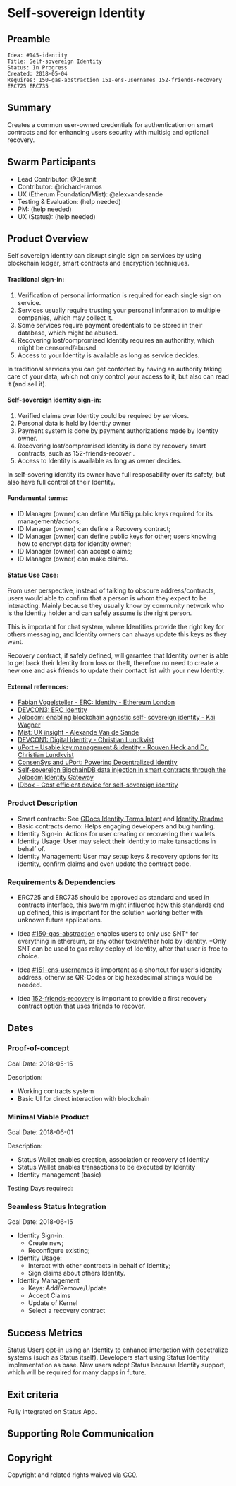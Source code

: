 # Self-sovereign Identity

## Preamble

    Idea: #145-identity
    Title: Self-sovereign Identity
    Status: In Progress 
    Created: 2018-05-04
    Requires: 150-gas-abstraction 151-ens-usernames 152-friends-recovery ERC725 ERC735
    
## Summary

Creates a common user-owned credentials for authentication on smart contracts and for enhancing users security with multisig and optional recovery.

## Swarm Participants

- Lead Contributor:  @3esmit
- Contributor: @richard-ramos 
- UX (Etherum Foundation/Mist): @alexvandesande 
- Testing & Evaluation:  (help needed)
- PM: (help needed)
- UX (Status):  (help needed)


## Product Overview

Self sovereign identity can disrupt single sign on services by using blockchain ledger, smart contracts and encryption techniques.

#### Traditional sign-in:

1. Verification of personal information is required for each single sign on service.
2. Services usually require trusting your personal information to multiple companies, which may collect it.
3. Some services require payment credentials to be stored in their database, which might be abused.
4. Recovering lost/compromised Identity requires an authorithy, which might be censored/abused.
5. Access to your Identity is available as long as service decides.

In traditional services you can get conforted by having an authority taking care of your data, which not only control your access to it, but also can read it (and sell it).

#### Self-sovereign identity sign-in:

1. Verified claims over Identity could be required by services.
2. Personal data is held by Identity owner
3. Payment system is done by payment authorizations made by Identity owner.
4. Recovering lost/compromised Identity is done by recovery smart contracts, such as 152-friends-recover .
5. Access to Identity is available as long as owner decides.

In self-sovering identity its owner have full resposability over its safety, but also have full control of their Identity.

#### Fundamental terms:

- ID Manager (owner) can define MultiSig public keys required for its management/actions;
- ID Manager (owner) can define a Recovery contract;
- ID Manager (owner) can define public keys for other; users knowing how to encrypt data for identity owner;
- ID Manager (owner) can accept claims;
- ID Manager (owner) can make claims.

#### Status Use Case:

From user perspective, instead of talking to obscure address/contracts, users  would able to confirm that a person is whom they expect to be interacting.
Mainly because they usually know by community network who is the Identity holder and can safely assume is the right person.

This is important for chat system, where Identities provide the right key for others messaging, and Identity owners can always update this keys as they want.

Recovery contract, if safely defined, will garantee that Identity owner is able to get back their Identity from loss or theft, therefore no need to create a new one and ask friends to update their contact list with your new Identity.

#### External references: 

- [Fabian Vogelsteller - ERC: Identity - Ethereum London](https://www.youtube.com/watch?v=jv3BmGGFP7c)
- [DEVCON3: ERC Identity](https://www.youtube.com/watch?v=pkwYVagytuA)
- [Jolocom: enabling blockchain agnostic self- sovereign identity - Kai Wagner](https://www.youtube.com/watch?v=vkEdDj5HtVs)
- [Mist: UX insight - Alexande Van de Sande](https://gist.github.com/alexvandesande/434f143fc6d08cb4388479a3d9f527a9)
- [DEVCON1: Digital Identity - Christian Lundkvist](https://www.youtube.com/watch?v=QpaTOvAhLR4)
- [uPort – Usable key management & identity - Rouven Heck and Dr. Christian Lundkvist](https://www.youtube.com/watch?v=qRevDM9D8WE)
- [ConsenSys and uPort: Powering Decentralized Identity](https://www.youtube.com/watch?v=VXAZdBtN3N0)
- [Self-sovereign BigchainDB data injection in smart contracts through the Jolocom Identity Gateway](https://www.youtube.com/watch?v=8K-BDlsx8KQ)
- [IDbox – Cost efficient device for self-sovereign identity](https://www.youtube.com/watch?v=h1Oz3oEtZxE)

### Product Description

- Smart contracts: See [GDocs Identity Terms Intent](https://docs.google.com/document/d/1K8tFjGneScuKiudpD3HfSpAd4eOe8012jn0Q3iDxEV0/edit#) and [Identity Readme](https://github.com/status-im/contracts/blob/develop/Identity.md)
- Basic contracts demo: Helps engaging developers and bug hunting. 
- Identity Sign-in: Actions for user creating or recovering their wallets.
- Identity Usage: User may select their Identity to make tansactions in behalf of.
- Identity Management: User may setup keys & recovery options for its identity, confirm claims and even update the contract code.

### Requirements & Dependencies

- ERC725 and ERC735 should be approved as standard and used in contracts interface, this swarm might influence how this standards end up defined, this is important for the solution working better with unknown future applications.

- Idea [#150-gas-abstraction](https://github.com/status-im/ideas/pull/150) enables users to only use SNT* for everything in ethereum, or any other token/ether hold by Identity. *Only SNT can be used to gas relay deploy of Identity, after that user is free to choice.

- Idea [#151-ens-usernames](https://github.com/status-im/ideas/pull/151) is important as a shortcut for user's identity address, otherwise QR-Codes or big hexadecimal strings would be needed.

- Idea [152-friends-recovery](https://github.com/status-im/ideas/pull/152) is important to provide a first recovery contract option that uses friends to recover.

## Dates

### Proof-of-concept

Goal Date: 2018-05-15

Description: 
- Working contracts system 
- Basic UI for direct interaction with blockchain 

### Minimal Viable Product

Goal Date:  2018-06-01

Description:
- Status Wallet enables creation, association or recovery of Identity 
- Status Wallet enables transactions to be executed by Identity
- Identity management (basic)

Testing Days required: <!-- Days required at the end of development for testing -->

### Seamless Status Integration

Goal Date: 2018-06-15

- Identity Sign-in:
    - Create new;
    - Reconfigure existing;
- Identity Usage:
    - Interact with other contracts in behalf of Identity;
    - Sign claims about others Identity.
- Identity Management 
    - Keys: Add/Remove/Update 
    - Accept Claims
    - Update of Kernel
    - Select a recovery contract
    
## Success Metrics

Status Users opt-in using an Identity to enhance interaction with decetralize systems (such as Status itself). 
Developers start using Status Identity implementation as base.
New users adopt Status because Identity support, which will be required for many dapps in future.

## Exit criteria

Fully integrated on Status App.

## Supporting Role Communication
<!-- Once Requirements and Goals are fleshed out, then it should be communicated to supporting organelles if required -->

## Copyright
Copyright and related rights waived via [CC0](https://creativecommons.org/publicdomain/zero/1.0/).
